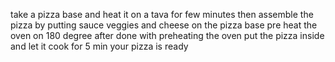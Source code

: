 take a pizza base and heat it on a tava for few minutes
then assemble the pizza by putting sauce veggies and cheese on the pizza base
pre heat the oven on 180 degree
after done with preheating the oven put the pizza inside and let it cook for 5 min
your pizza is ready